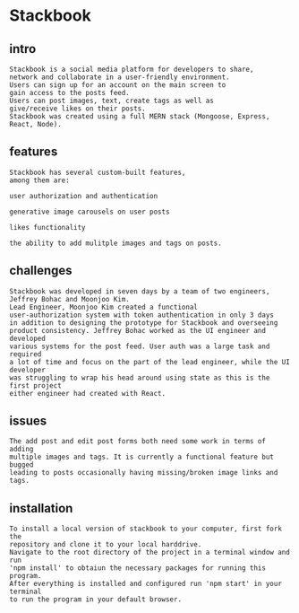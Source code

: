 # Stackbook
## intro
    Stackbook is a social media platform for developers to share, 
    network and collaborate in a user-friendly environment.
    Users can sign up for an account on the main screen to 
    gain access to the posts feed.
    Users can post images, text, create tags as well as 
    give/receive likes on their posts.
    Stackbook was created using a full MERN stack (Mongoose, Express, React, Node).
    
## features
    Stackbook has several custom-built features, 
    among them are: 
    
    user authorization and authentication 
    
    generative image carousels on user posts 
    
    likes functionality 
    
    the ability to add mulitple images and tags on posts.
    
## challenges
    Stackbook was developed in seven days by a team of two engineers, 
    Jeffrey Bohac and Moonjoo Kim. 
    Lead Engineer, Moonjoo Kim created a functional 
    user-authorization system with token authentication in only 3 days 
    in addition to designing the prototype for Stackbook and overseeing 
    product consistency. Jeffrey Bohac worked as the UI engineer and developed 
    various systems for the post feed. User auth was a large task and required 
    a lot of time and focus on the part of the lead engineer, while the UI developer 
    was struggling to wrap his head around using state as this is the first project 
    either engineer had created with React.
    
## issues
    The add post and edit post forms both need some work in terms of adding 
    multiple images and tags. It is currently a functional feature but bugged 
    leading to posts occasionally having missing/broken image links and tags.
    
## installation
    To install a local version of stackbook to your computer, first fork the 
    repository and clone it to your local harddrive.
    Navigate to the root directory of the project in a terminal window and run 
    'npm install' to obtaiun the necessary packages for running this program. 
    After everything is installed and configured run 'npm start' in your terminal 
    to run the program in your default browser. 
    